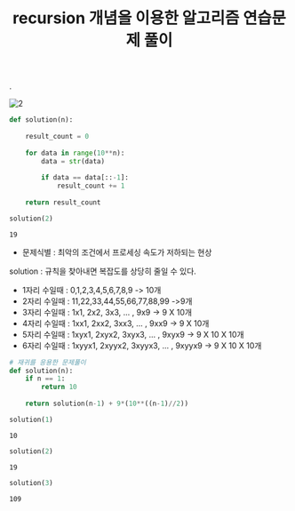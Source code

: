 ﻿---
layout: post
title: "recursion 개념을 이용한 알고리즘 연습문제 풀이"
tags: [Python]
comments: true
---

.


![2](https://user-images.githubusercontent.com/41605276/51818756-5cd00c00-2313-11e9-85ea-6d2e4874b067.png)


```python
def solution(n):
    
    result_count = 0
    
    for data in range(10**n):
        data = str(data)
            
        if data == data[::-1]:
            result_count += 1
            
    return result_count
```


```python
solution(2)
```




    19



- 문제식별 : 최악의 조건에서 프로세싱 속도가 저하되는 현상

solution : 규칙을 찾아내면 복잡도를 상당히 줄일 수 있다.

- 1자리 수일때 : 0,1,2,3,4,5,6,7,8,9 -> 10개
- 2자리 수일때 : 11,22,33,44,55,66,77,88,99 ->9개
- 3자리 수일때 : 1x1, 2x2, 3x3, ... , 9x9 -> 9 X 10개
- 4자리 수일때 : 1xx1, 2xx2, 3xx3, ... , 9xx9 -> 9 X 10개
- 5자리 수일때 : 1xyx1, 2xyx2, 3xyx3, ... , 9xyx9 -> 9 X 10 X 10개
- 6자리 수일때 : 1xyyx1, 2xyyx2, 3xyyx3, ... , 9xyyx9 -> 9 X 10 X 10개


```python
# 재귀를 응용한 문제풀이
def solution(n):
    if n == 1:
        return 10
    
    return solution(n-1) + 9*(10**((n-1)//2))
```


```python
solution(1)
```




    10




```python
solution(2)
```




    19




```python
solution(3)
```




    109


